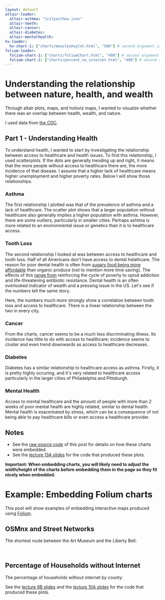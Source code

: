 ```yaml
---
layout: default
altair-loader:
  altair-asthma: "1cityasthma.json"
  altair-teeth:
  altair-cancer:
  altair-diabetes:
  altair-mentalhealth:
hv-loader:
  hv-chart-1: ["charts/measlesHvplot.html", "500"] # second argument is the desired height
folium-loader:
  folium-chart-1: ["charts/foliumChart.html", "400"] # second argument is the desired height
  folium-chart-2: ["charts/percent_no_internet.html", "400"] # second argument is the desired height
---
```


# Understanding the relationship between nature, health, and wealth

Through altair plots, maps, and holoviz maps, I wanted to visualze whether there was an overlap between health, wealth, and nature.

I used data from [the CDC](https://chronicdata.cdc.gov/500-Cities-Places/500-Cities-Census-Tract-level-Data-GIS-Friendly-Fo/k86t-wghb).

## Part 1 - Understanding Health

To understand health, I wanted to start by investigating the relationship between access to healthcare and health issues. To find this relationship, I used scatterplots. If the dots are generally trending up and right, it means that the more people without access to healthcare there are, the more incidence of that disease. I assume that a higher lack of healthcare means higher unemployment and higher poverty rates. Below I will show those relationships.

### Asthma

The first relationship I plotted was that of the prevalence of asthma and a lack of healthcare. The scatter plot shows that a larger population without healthcare also generally implies a higher population with asthma. However, there are some outliers, particularly in smaller cities. Perhaps ashtma is more related to an environmental issue or genetics than it is to healthcare access.

<div id="altair-asthma"></div>

### Tooth Loss

The second relationship I looked at was between access to healthcare and tooth loss. Half of all Americans don't have access to dental helathcare. The reason for poor dental health is often from [sugary food being more affordable](https://plutusfoundation.org/2020/healthy-eating-budget/#:~:text=Unhealthy%20food%20choices%20tend%20to,purchase%20cheap%20premade%20frozen%20dinners) than organic produce (not to mention more time saving). The effects of this [range from](https://longreads.com/2017/05/18/rich-teeth-poor-teeth-life-along-the-dental-divide/) reinforcing the cycle of poverty to opiod addiction and life-threatening antibiotic resistance. Dental health is an often overlooked indicator of wealth and a pressing issue in the US. Let's see if the numbers tell the same story.

<div id="altair-teeth"></div>

Here, the numbers much more strongly show a correlation between tooth loss and access to healthcare. There is a linear relationship between the two in every city.

### Cancer

<div id="altair-cancer"></div>

From the charts, cancer seems to be a much less discriminating illness. Its incidence has little to do with access to healthcare; incidence seems to cluster and even trend downwards as access to healthcare decreases.

### Diabetes

Diabetes has a similar relationship to healthcare access as asthma. Firstly, it is pretty highly occuring, and it's very related to healthcare access particularly in the larger cities of Philadelphia and Pittsburgh.

<div id="altair-diabetes"></div>

### Mental Health

Access to mental healthcare and the amount of people with more than 2 weeks of poor mental health are highly related, similar to dental health. Mental health is exacerbated by stress, which can be a consequence of not being able to pay healthcare bills or even access a healthcare provider.

<div id="altair-mentalhealth"></div>


## Notes

- See the [raw source code](https://raw.githubusercontent.com/MUSA-550-Fall-2020/github-pages-starter/master/_posts/2019-04-13-measles-charts.md) of this post for details on how these charts were embedded.
- See the [lecture 13A slides](https://github.com/MUSA-550-Fall-2020/week-13/blob/master/lecture-13A.ipynb) for the code that produced these plots.

**Important: When embedding charts, you will likely need to adjust the width/height of the charts before embedding them in the page so they fit nicely when embedded.**

# Example: Embedding Folium charts

This post will show examples of embedding interactive maps produced using [Folium](https://github.com/python-visualization/folium).

## OSMnx and Street Networks

The shortest route between the Art Museum and the Liberty Bell:

<div id="folium-chart-1"></div>

<br/>

## Percentage of Households without Internet

The percentage of households without internet by county:

<div id="folium-chart-2"></div>

See the [lecture 9B slides](https://musa-550-fall-2020.github.io/slides/lecture-9B.html) and the [lecture 10A slides](https://musa-550-fall-2020.github.io/slides/lecture-10A.html) for the code that produced these plots.
